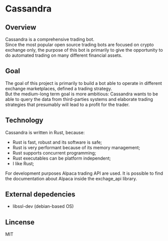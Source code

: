 # Cassandra

## Overview

Cassandra is a comprehensive trading bot. <br />
Since the most popular open source trading bots are focused on crypto exchange only, the purpose of this bot is primarily to give the opportunity to do automated trading on many different financial assets. <br />

## Goal 
The goal of this project is primarily to build a bot able to operate in different exchange marketplaces, defined a trading strategy. <br />
But the medium-long term goal is more ambitious: Cassandra wants to be able to query the data from third-parties systems and elaborate trading strategies that presumably will lead to a profit for the trader.

## Technology
Cassandra is written in Rust, because: 
* Rust is fast, robust and its software is safe;
* Rust is very performant because of its memory management;
* Rust supports concurrent programming;
* Rust executables can be platform independent;
* I like Rust;

For development purposes Alpaca trading API are used. It is possible to find the documentation about Alpaca inside the exchage_api library. 
## External depedencies 
* libssl-dev (debian-based OS)

## Lincense

MIT
